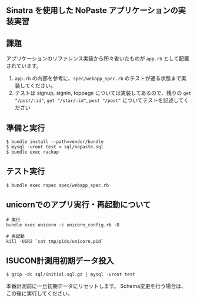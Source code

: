 Sinatra を使用した NoPaste アプリケーションの実装実習
------------------------------------------------

課題
-----
アプリケーションのリファレンス実装から所々省いたものが `app.rb` として配置されています。

1. `app.rb` の内部を参考に、`spec/webapp_spec.rb` のテストが通る状態まで実装してください。
2. テストは signup, signin, toppage については実装してあるので、残りの `get "/post/:id"`, `get "/star/:id"`, `post "/post"` についてテストを記述してください


準備と実行
-----

```
$ bundle install --path=vendor/bundle 
$ mysql -uroot test < sql/nopaste.sql
$ bundle exec rackup 
```

テスト実行
----------

```
$ bundle exec rspec spec/webapp_spec.rb
```

unicornでのアプリ実行・再起動について
-------------------

```
# 実行
bundle exec unicorn -c unicorn_config.rb -D

# 再起動
kill -USR2 `cat tmp/pids/unicorn.pid`
```

ISUCON計測用初期データ投入
---------------------------

```
$ gzip -dc sql/initial.sql.gz | mysql -uroot test
```

本番計測前に一旦初期データにリセットします。
Schema変更を行う場合は、この後に実行してください。
